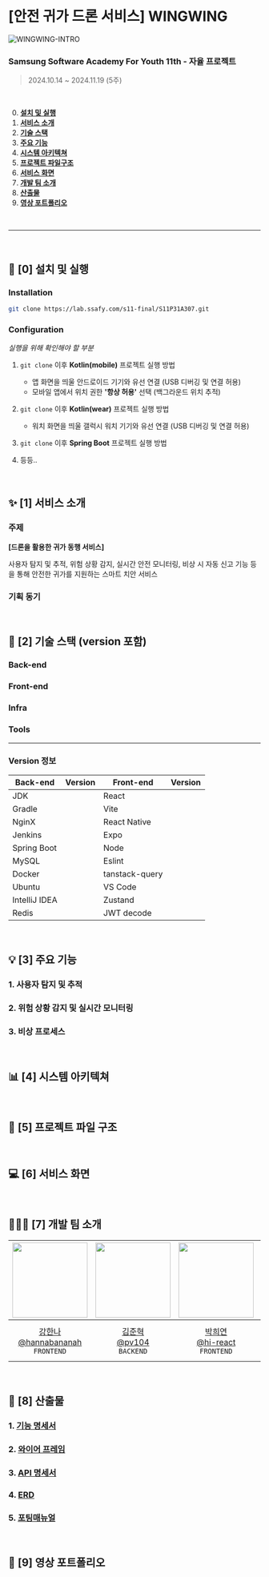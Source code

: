 # [안전 귀가 드론 서비스] WINGWING

![WINGWING-INTRO](link)

### Samsung Software Academy For Youth 11th - 자율 프로젝트

> 2024.10.14 ~ 2024.11.19 (5주)

<br>

0. [**설치 및 실행**](#-설치-및-실행)
1. [**서비스 소개**](#-서비스-소개)
2. [**기술 스택**](#-기술-스택)
3. [**주요 기능**](#-주요-기능)
4. [**시스템 아키텍쳐**](#-시스템-아키텍쳐)
5. [**프로젝트 파일구조**](#-프로젝트-파일-구조)
6. [**서비스 화면**](#-서비스-화면)
7. [**개발 팀 소개**](#-개발-팀-소개)
8. [**산출물**](#-산출물)
9. [**영상 포트폴리오**](#-영상-포트폴리오)

<br/><hr/>

<div id="설치-및-실행"></div>
<br>

## 🔨 [0] 설치 및 실행

### **Installation**

```bash
git clone https://lab.ssafy.com/s11-final/S11P31A307.git
```

### **Configuration**

_실행을 위해 확인해야 할 부분_

1. `git clone` 이후 **Kotlin(mobile)** 프로젝트 실행 방법

   - 앱 화면을 띄울 안드로이드 기기와 유선 연결 (USB 디버깅 및 연결 허용)
   - 모바일 앱에서 위치 권한 **'항상 허용'** 선택 (백그라운드 위치 추적)

2. `git clone` 이후 **Kotlin(wear)** 프로젝트 실행 방법

   - 워치 화면을 띄울 갤럭시 워치 기기와 유선 연결 (USB 디버깅 및 연결 허용)

3. `git clone` 이후 **Spring Boot** 프로젝트 실행 방법

4. 등등..

<div id="서비스-소개"></div>
<br>

## ✨ [1] 서비스 소개

### **주제**

**[드론을 활용한 귀가 동행 서비스]**

사용자 탐지 및 추적, 위험 상황 감지, 실시간 안전 모니터링, 비상 시 자동 신고 기능 등을 통해 안전한 귀가를 지원하는 스마트 치안 서비스

### **기획 동기**

<div id="기술-스택"></div>
<br>

## 🔨 [2] 기술 스택 (version 포함)

### **Back-end**

### **Front-end**

### **Infra**

### **Tools**

<hr/>

### **Version 정보**

| Back-end      | Version | Front-end      | Version |
| ------------- | ------- | -------------- | ------- |
| JDK           |         | React          |         |
| Gradle        |         | Vite           |         |
| NginX         |         | React Native   |         |
| Jenkins       |         | Expo           |         |
| Spring Boot   |         | Node           |         |
| MySQL         |         | Eslint         |         |
| Docker        |         | tanstack-query |         |
| Ubuntu        |         | VS Code        |         |
| IntelliJ IDEA |         | Zustand        |         |
| Redis         |         | JWT decode     |         |

<div id="주요-기능"></div>
<br>

## 💡 [3] 주요 기능

### **1. 사용자 탐지 및 추적**

### **2. 위험 상황 감지 및 실시간 모니터링**

### **3. 비상 프로세스**

<div id="시스템-아키텍처"></div>
<br>

## 📊 [4] 시스템 아키텍쳐

<div id="프로젝트-파일-구조"></div>
<br/>

## 📁 [5] 프로젝트 파일 구조

<div id="서비스-화면"></div>
<br>

## 💻 [6] 서비스 화면

<div id="개발-팀-소개"></div>
<br>

## 👨🏻‍💻 [7] 개발 팀 소개

| <img src="https://avatars.githubusercontent.com/u/96603129?v=4" width="150" height="150"/> | <img src="https://avatars.githubusercontent.com/u/71826117?v=4" width="150" height="150"/> | <img src="https://avatars.githubusercontent.com/u/133928653?v=4" width="150" height="150"/> | <img src="https://avatars.githubusercontent.com/u/80380576?v=4" width="150" height="150"/> | <img src="https://avatars.githubusercontent.com/u/77835002?v=4" width="150" height="150"/> | <img src="https://avatars.githubusercontent.com/u/64201367?v=4" width="150" height="150"/> |
| :----------------------------------------------------------------------------------------: | :----------------------------------------------------------------------------------------: | :-----------------------------------------------------------------------------------------: | :----------------------------------------------------------------------------------------: | :----------------------------------------------------------------------------------------: | :----------------------------------------------------------------------------------------: |
|         [강한나<br>@hannabananah](https://github.com/hannabananah)<br/>`FRONTEND`          |                 [김준혁<br>@pv104](https://github.com/pv104)<br/>`BACKEND`                 |              [박희연<br>@hi-react](https://github.com/hi-react)<br/>`FRONTEND`              |     [서종원<br>@styughjvbn](https://github.com/styughjvbn)<br/>`BACKEND`<br/>`LEADER`      |        [전정민<br>@Gutsssssssssss](https://github.com/Gutsssssssssss)<br/>`BACKEND`        |               [최소현<br>@soddong](https://github.com/soddong)<br/>`BACKEND`               |

<div id="산출물"></div>
<br />

## 📝 [8] 산출물

### 1. [기능 명세서]()

### 2. [와이어 프레임]()

### 3. [API 명세서]()

### 4. [ERD]()

### 5. [포팅매뉴얼]()

<div id="영상-포트폴리오"></div>
<br />

## 📝 [9] 영상 포트폴리오

### **[]()**
